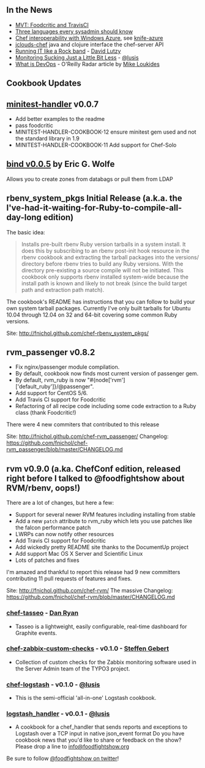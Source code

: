 ## In the News

* [MVT:  Foodcritic and TravisCI](http://nathenharvey.com/blog/2012/05/29/mvt-foodcritic-and-travis-ci/)
* [Three languages every sysadmin should know](http://commandlion.com/2012/06/03/every-sysadmin-three-languages/)
* [Chef interoperability with Windows Azure](http://www.opscode.com/press-releases/opscode-announces-interoperability-with-windows-azure/), see [knife-azure](https://github.com/opscode/knife-azure)
* [jclouds-chef](https://github.com/jclouds/jclouds-chef) java and clojure interface the chef-server API
* [Running IT like a Rock band](http://dlutzy.wordpress.com/2012/05/31/running-it-like-a-rock-band/) - [David Lutzy](http://twitter.com/dlutzy)
* [Monitoring Sucking Just a Little Bit Less](http://blog.lusis.org/blog/2012/06/05/monitoring-sucking-just-a-little-bit-less/) - [@lusis](http://twitter.com/lusis)
* [What is DevOps](http://radar.oreilly.com/2012/06/what-is-devops.html) - O'Reilly Radar article by [Mike Loukides](http://twitter.com/mikeloukides)

## Cookbook Updates

## [minitest-handler](http://community.opscode.com/cookbooks/minitest-handler)  v0.0.7

* Add better examples to the readme
* pass foodcritic
* MINITEST-HANDLER-COOKBOOK-12 ensure minitest gem used and not the standard library in 1.9
* MINITEST-HANDLER-COOKBOOK-11 Add support for Chef-Solo

## [bind v0.0.5](http://community.opscode.com/cookbooks/bind) by Eric G. Wolfe

Allows you to create zones from databags or pull them from LDAP

## rbenv_system_pkgs Initial Release (a.k.a. the I've-had-it-waiting-for-Ruby-to-compile-all-day-long edition)

The basic idea:

> Installs pre-built rbenv Ruby version tarballs in a system install. It does this by subscribing to an rbenv post-init hook resource in the rbenv cookbook and extracting the tarball packages into the versions/ directory before rbenv tries to build any Ruby versions. With the directory pre-existing a source compile will not be initiated. This cookbook only supports rbenv installed system-wide because the install path is known and likely to not break (since the build target path and extraction path match).

The cookbook's README has instructions that you can follow to build your own system tarball packages. Currently I've only built tarballs for Ubuntu 10.04 through 12.04 on 32 and 64-bit covering some common Ruby versions.

Site: http://fnichol.github.com/chef-rbenv_system_pkgs/

## rvm_passenger v0.8.2

* Fix nginx/passenger module compilation.
* By default, cookbook now finds most current version of passenger gem.
* By default, rvm_ruby is now "#{node['rvm']['default_ruby']}/@passenger".
* Add support for CentOS 5/6.
* Add Travis CI support for Foodcritic
* Refactoring of all recipe code including some code extraction to a Ruby class (thank Foodcritic!)

There were 4 new commiters that contributed to this release

Site: http://fnichol.github.com/chef-rvm_passenger/
Changelog: https://github.com/fnichol/chef-rvm_passenger/blob/master/CHANGELOG.md

## rvm v0.9.0 (a.ka. ChefConf edition, released right before I talked to @foodfightshow about RVM/rbenv, oops!)

There are a lot of changes, but here a few:

* Support for several newer RVM features including installing from stable
* Add a new `patch` attribute to rvm_ruby which lets you use patches like the falcon performance patch
* LWRPs can now notify other resources
* Add Travis CI support for Foodcritic
* Add wickedly pretty README site thanks to the DocumentUp project
* Add support Mac OS X Server and Scientific Linux
* Lots of patches and fixes

I'm amazed and thankful to report this release had 9 new committers contributing 11 pull requests of features and fixes.

Site: http://fnichol.github.com/chef-rvm/
The massive Changelog: https://github.com/fnichol/chef-rvm/blob/master/CHANGELOG.md

### [chef-tasseo](https://github.com/danryan/chef-tasseo) - [Dan Ryan](https://github.com/danryan)
* Tasseo is a lightweight, easily configurable, real-time dashboard for Graphite events.

### [chef-zabbix-custom-checks](https://github.com/StephenKing/chef-zabbix-custom-checks) - v0.1.0 - [Steffen Gebert](https://github.com/StephenKing)
* Collection of custom checks for the Zabbix monitoring software used in the Server Admin team of the TYPO3 project.

### [chef-logstash](https://github.com/lusis/chef-logstash) - v0.1.0 - [@lusis](http://twitter.com/lusis)
* This is the semi-official 'all-in-one' Logstash cookbook.

### [logstash_handler](https://github.com/lusis/logstash_handler) - v0.0.1 - [@lusis](http://twitter.com/lusis)
* A cookbook for a chef_handler that sends reports and exceptions to Logstash over a TCP input in native json_event format
Do you have cookbook news that you'd like to share or feedback on the show?  Please drop a line to info@foodfightshow.org

Be sure to follow [@foodfightshow on twitter](http://twitter.com/foodfightshow)!
